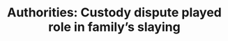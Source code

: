---
order: 15
title:  "Authorities: Custody dispute played role in family’s slaying"
authors: ["Angie Wang", "Andrew Welsh-Huggins"]
categories: story
link: https://www.apnews.com/f2ce7334381f486099f5026cb09e7742
redirect: true
photo:
    filename: family-killed.jpg
---
